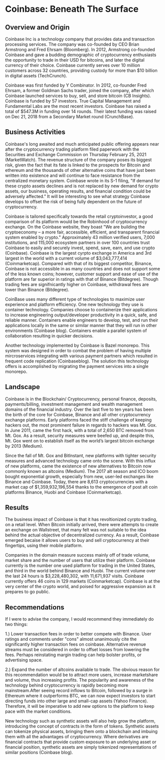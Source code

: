 # Coinbase: Beneath The Surface

## Overview and Origin
Coinbase Inc is a technology company that provides data and transaction processing services. The company was co-founded by CEO Brian Armstrong and Fred Ehrsam (Bloomberg). In 2012, Armstrong co-founded Coinbase and gave a budding demographic of cryptocurrency enthusiasts the opportunity to trade in their USD for bitcoins, and later the digital currency of their choice. Coinbase currently serves over 10 million customers across 32 countries, providing custody for more than $10 billion in digital assets (TechCrunch). 

Coinbase was first funded by Y Combinator. In 2012, co-founder Fred Ehrsam, a former Goldman Sachs trader, joined the company, after which Coinbase launched services to buy, sell, and store bitcoin (CB Insights). Coinbase is funded by 57 investors. True Capital Management and Fundamental Labs are the most recent investors. Coinbase has raised a total of $547.3M in funding over 14 rounds. Their latest funding was raised on Dec 21, 2018 from a Secondary Market round (CrunchBase).

## Business Activities

Coinbase's long awaited and much anticipated public offering appears near after the cryptocurrency trading platform filed paperwork with the Securities and Exchange Commission on Thursday February 25, 2021 (MarketWatch). The revenue structure of the company poses its biggest risk, given the fact that its fate is linked to the prospects for Bitcoin and ethereum and the thousands of other alternative coins that have just been written into existence and will continue to face resistance from the centralized monetary system. Coinbase wrote in its S-1 filing, "If demand for these crypto assets declines and is not replaced by new demand for crypto assets, our business, operating results, and financial condition could be adversely affected.” It will be interesting to see what strategy Coinbase develops to offset the risk of being fully dependent on the future of cryptocurrency.

Coinbase is tailored specifically towards the retail cryptoinvestor, a good comparison of its platform would be the Robinhood of cryptocurrency exchange. On the Coinbase website, they boast "We are building the cryptoeconomy – a more fair, accessible, efficient, and transparent financial system enabled by crypto." Approximately 43 million verified users, 7,000 institutions, and 115,000 ecosystem partners in over 100 countries trust Coinbase to easily and securely invest, spend, save, earn, and use crypto (Coinbase). Coinbase is the largest cyrpto exchange in America and 3rd largest in the world with a current volume of $3,043,777,414 (Coinmarketcap). Compared with that of its biggest competitor, Binance, Coinbase is not accessible in as many countries and does not support some of the less known coins; however, customer support and ease of use of the platform are far superior in ratings with that of Binance (Bitdegree). Though trading fees are signifnicantly higher on Coinbase, withdrawal fees are lower than Binance (Bitdegree).

CoinBase uses many different type of technologies to maximize user experience and platform efficiency. One new technology they use is container technology. Companies choose to containerize their applications to increase engineering output/developer productivity in a quick, safe, and reliable manner. Containers enable engineers to develop, test, and run their applications locally in the same or similar manner that they will run in other environments (Coinbase blog). Containers enable a parallel system of collaboration resulting in quicker decisions.

Another technology implemented by Coinbase is Bazel monorepo. This system was designed in order to combat the problem of having multiple mircroservices integrating with various payment partners which resulted in frequent code replication (Coinbaseblog). The solution this technology offers is accomplished by migrating the payment services into a single monorepo.

## Landscape

Coinbase is in the Blockchain/ Cryptocurrency, personal finance, deposits, payments/billing, investment management and wealth management domains of the financial industry. Over the last five to ten years has been the birth of the core for Coinbase, Binance and all other cryptocurrency exchange platforms. Early platforms faced the stiff challenge of keeping hackers out, the most prominent failure in regards to hackers was Mt. Gox. In June 2011, came the first hack, with a total of 2,650 BTC removed from Mt. Gox. As a result, security measures were beefed up, and despite this, Mt. Gox went on to establish itself as the world’s largest bitcoin exchange by 2013 (Medium).

Since the fall of Mt. Gox and BitInstant, new platforms with tighter security measures and advanced technology came onto the scene. With this influx of new platforms, came the existence of new alternatives to Bitcoin now commonly known as altcoins (Medium). The 2017 alt season and ICO boom bought exponential growth, especially from new, user-led exchanges like Binance and Coinbase. Today, there are 8,613 cryptocurrencies with a market cap of $1,359,932,196,554 thanks to the emergence of post alt coin platforms Binance, Huobi and Coinbase (Coinmarketcap).

## Results

The business impact of Coinbase is that it has revoltionized cyrpto trading, on a retail level. When Bitcoin initially arrived, there were attempts to create an exchange on Wallstreet, that many felt was not suitable to the idea behind the actual objective of decentralized currency. As a result, Coinbase emerged becaise it allows users to buy and sell cryptocurrency at their fingertips, using their mobile platform.

Companies in the domain measure success mainly off of trade volume, market share and the number of users that utilize their platform. Coinbase currently is the number one used platform for trading in the United States, and third in the world behind Binance and Huobi. The current volume over the last 24 hours is $3,228,480,302, with 11,671,937 visits. Coinbase currently offers 46 coins in 129 markets (Coinmarketcap). Coinbase is at the very center of the crypto world, and poised for aggressive expansion as it prepares to go public.

## Recommendations

If I were to advise the company, I would recommend they immediately do two things:

1.) Lower transaction fees in order to better compete with Binance. User ratings and comments under "cons" almost unanimously cite the significantly higher transaction fees on coinbase. Alternative revenue streams must be considered in order to offset losses from lowering the fees. Perhaps reinstating margin trading can help bolster profits, or advertising space.

2.) Expand the number of altcoins available to trade. The obvious reason for this recommendation would be to attract more users, increase marketshare and volume, thus increasing profits. The popularity and awareness of the technology behind cryptocurrency is rapidly becoming more mainstream.After seeing record inflows to Bitcoin, followed by a surge in Ethereum where it outperforms BTC, we can now expect investors to start directing funds into other large and small-cap assets (Yahoo Finance). Therefore, it will be imperative to add new options to the platform to keep pace with the market conditions.

New technology such as synthetic assets will also help grow the platform, introducing the concept of contracts in the form of tokens. Synthetic assets can tokenize physical assets, bringing them onto a blockchain and imbuing them with all the advantages of cryptocurrency. Where derivatives are financial contracts that provide custom exposure to an underlying asset or financial position, synthetic assets are simply tokenized representations of similar positions (Coinbase blog). 